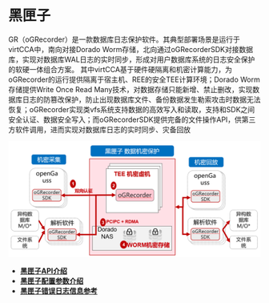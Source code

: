 # 黑匣子

GR（oGRecorder）是一款数据库日志保护软件。其典型部署场景是运行于virtCCA中，南向对接Dorado Worm存储，北向通过oGRecorderSDK对接数据库，实现对数据库WAL日志的实时同步，形成对用户数据库系统的日志安全保护的软硬一体组合方案。
其中virtCCA基于硬件硬隔离和机密计算能力，为oGRecorder的运行提供隔离于宿主机、REE的安全TEE计算环境；Dorado Worm存储提供Write Once Read Many技术，对数据存储只能新增、禁止删改，实现数据库日志的防篡改保护，防止出现数据库文件、备份数据发生勒索攻击时数据无法恢复；oGRecorder实现类vfs系统支持数据的高效写入和读取，支持和SDK之间安全认证、数据安全写入；而oGRecorderSDK提供完备的文件操作API，供第三方软件调用，进而实现对数据库日志的实时同步、灾备回放

![黑匣子](./image.png)

-   **[黑匣子API介绍](黑匣子API介绍.md)**  
-   **[黑匣子配置参数介绍](黑匣子配置参数介绍.md)**  
-   **[黑匣子错误日志信息参考](黑匣子错误日志信息参考.md)**  
